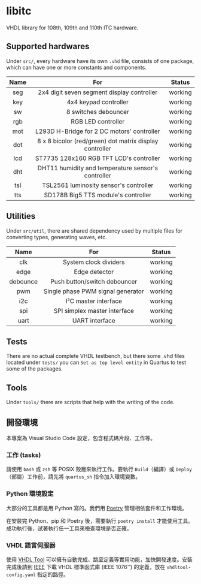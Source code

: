 # libitc

VHDL library for 108th, 109th and 110th ITC hardware.

## Supported hardwares

Under `src/`, every hardware have its own `.vhd` file, consists of one package, which can have one or more constants and components.

| Name  |                           For                           | Status  |
| :---: | :-----------------------------------------------------: | :-----: |
|  seg  |       2x4 digit seven segment display controller        | working |
|  key  |                  4x4 keypad controller                  | working |
|  sw   |                  8 switches debouncer                   | working |
|  rgb  |                   RGB LED controller                    | working |
|  mot  |       L293D H-Bridge for 2 DC motors' controller        | working |
|  dot  | 8 x 8 bicolor (red/green) dot matrix display controller | working |
|  lcd  |         ST7735 128x160 RGB TFT LCD's controller         | working |
|  dht  |   DHT11 humidity and temperature sensor's controller    | working |
|  tsl  |         TSL2561 luminosity sensor's controller          | working |
|  tts  |           SD178B Big5 TTS module's controller           | working |

## Utilities

Under `src/util`, there are shared dependency used by multiple files for converting types, generating waves, etc.

|   Name   |                For                | Status  |
| :------: | :-------------------------------: | :-----: |
|   clk    |       System clock dividers       | working |
|   edge   |           Edge detector           | working |
| debounce |   Push button/switch debouncer    | working |
|   pwm    | Single phase PWM signal generator | working |
|   i2c    |       I²C master interface        | working |
|   spi    |   SPI simplex master interface    | working |
|   uart   |          UART interface           | working |

## Tests

There are no actual complete VHDL testbench, but there some .vhd files located under `tests/` you can `Set as top level entity` in Quartus to test some of the packages.

## Tools

Under `tools/` there are scripts that help with the writing of the code.

## 開發環境

本專案為 Visual Studio Code 設定，包含程式碼片段、工作等。

### 工作 (tasks)

請使用 `bash` 或 `zsh` 等 POSIX 殼層來執行工作。要執行 `Build`（編譯）或 `Deploy`（部屬）工作前，請先將 `quartus_sh` 指令加入環境變數。

### Python 環境設定

大部分的工具都是用 Python 寫的。我們用 [Poetry](https://python-poetry.org/) 管理相依套件和工作環境。

在安裝完 Python、pip 和 Poetry 後，需要執行 `poetry install` 才能使用工具。成功執行後，試著執行任一工具來檢查環境是否正確。

### VHDL 語言伺服器

使用 [VHDL Tool](https://www.vhdltool.com/) 可以擁有自動完成、跳至定義等實用功能，加快開發速度。安裝完成後請到 [IEEE](https://standards.ieee.org/downloads/) 下載 VHDL 標準函式庫 (IEEE 1076™) 的定義，放在 `vhdltool-config.yaml` 指定的路徑。

